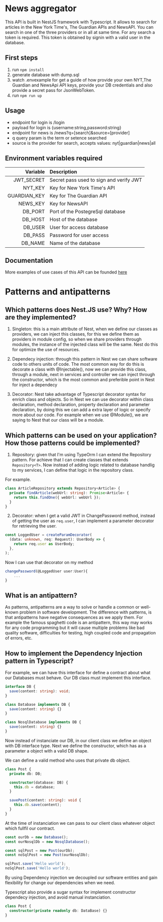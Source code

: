 # News aggregator

This API is built in NestJS framework with Typescript. It allows to search for articles in the New York Time's, The Guardian APIs and NewsAPI. You can search in one of the three providers or in all at same time. For any search a token is required. This token is obtained by signin with a valid user in the database.

## First steps

1. run `npm install`
2. generate database with dump.sql
3. watch .envexample for get a guide of how provide your own NYT,The Guardian and NewsApi API keys, provide your DB credentials and also provide a secret pass for JsonWebToken.
4. run `npm run up`

## Usage

- endpoint for login is /login
- payload for login is {username:string,password:string}
- endpoint for news is /news?q=[search]&source=[provider]
- q query param is the term or setence searched
- source is the provider for search, accepts values: nyt|guardian|news|all

## Environment variables required

|     Variable | Description                             |
| -----------: | :-------------------------------------- |
|   JWT_SECRET | Secret pass used to sign and verify JWT |
|      NYT_KEY | Key for New York Time's API             |
| GUARDIAN_KEY | Key for The Guardian API                |
|     NEWS_KEY | Key for NewsAPI                         |
|      DB_PORT | Port of the PostegreSql database        |
|      DB_HOST | Host of the database                    |
|      DB_USER | User for access database                |
|      DB_PASS | Password for user access                |
|      DB_NAME | Name of the database                    |

## Documentation

More examples of use cases of this API can be founded [here](https://documenter.getpostman.com/view/9673662/SWLZhBT6?version=latest)

# Patterns and antipatterns

## Which patterns does Nest.JS use? Why? How are they implemented?

1. Singleton: this is a main attribute of Nest, when we define our classes as providers, we can inject this classes, for this we define them as providers in module config, so when we share providers through modules, the instance of the injected class will be the same. Nest do this for optimize the use of resources.

2. Dependecy injection: through this pattern in Nest we can share software code to others units of code. The most common way for do this is decorate a class with @Injectable(), now we can provide this class, through a module, next in services and controller we can inject through the constructor, which is the most common and preferible point in Nest for inject a dependecy

3. Decorator: Nest take advantage of Typescript decorator syntax for enrich class and objects. So in Nest we can use decorator within class declaration, method declaration, property declaration and parameter declaration, by doing this we can add a extra layer of logic or specify more about our code. For example when we use @Module(), we are saying to Nest that our class will be a module.

## Which patterns can be used on your application? How those patterns could be implemented?

1. Repository: given that I'm using TypeOrm I can extend the Repository pattern. For achieve that I can create classes that extends `Repository<T>`. Now instead of adding logic related to database handlig to my services, I can define that logic in the repository class.

For example.

```typescript
class ArticleRepository extends Repository<Article> {
  private findArticle(webUrl: string): Promise<Article> {
    return this.findOne({ webUrl: webUrl });
  }
}
```

2. Decorator: when I get a valid JWT in ChangePassword method, instead of getting the user as `req.user`, I can implement a parameter decorator for retrieving the user.

```typescript
const LoggedUser = createParamDecorator(
  (data: unknown, req: Request): UserBody => {
    return req.user as UserBody;
  },
);
```

Now I can use that decorator on my method

```typescript
changePassword(@LoggedUser user:User){
    ...
}
```

## What is an antipattern?

As patterns, antipatterns are a way to solve or handle a common or well-known problem in software development. The difference with patterns, is that antipatterns have negative consequences as we apply them. For example the famous spaghetti code is an antipattern, this way may works for any code programming but it will cause multiple problems like bad quality software, difficulties for testing, high coupled code and propagation of errors, etc.

## How to implement the Dependency Injection pattern in Typescript?

For example, we can have this interface for define a contract about what our Databases must behave. Our DB class must implement this interface.

```typescript
interface DB {
  save(content: string): void;
}

class Database implements DB {
  save(content: string) {}
}

class NosqlDatabase implements DB {
  save(content: string) {}
}
```

Now instead of instanciate our DB, in our client class we define an object with DB interface type. Next we define the constructor, which has as a parameter a object with a valid DB shape.

We can define a valid method who uses that private db object.

```typescript
class Post {
  private db: DB;

  constructor(database: DB) {
    this.db = database;
  }

  savePost(content: string): void {
    this.db.save(content);
  }
}
```

At the time of instanciation we can pass to our client class whatever object which fullfil our contract.

```typescript
const ourDb = new Database();
const ourNosqlDb = new NosqlDatabase();

const sqlPost = new Post(ourDb);
const noSqlPost = new Post(ourNosqlDb);

sqlPost.save('Hello world');
noSqlPost.save('Hello world');
```

By using Dependency injection we decoupled our software entities and gain flexibility for change our dependencies when we need.

Typescript also provide a sugar syntax for implement constructor dependecy injection, and avoid manual instanciation.

```typescript
class Post {
  constructor(private readonly db: DataBase) {}
}
```
